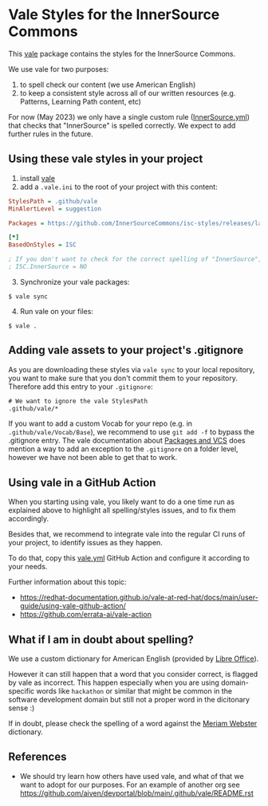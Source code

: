 # Vale Styles for the InnerSource Commons

This [vale](https://vale.sh) package contains the styles for the InnerSource Commons.

We use vale for two purposes:

1) to spell check our content (we use American English)
2) to keep a consistent style across all of our written resources (e.g. Patterns, Learning Path content, etc)

For now (May 2023) we only have a single custom rule ([InnerSource.yml](ISC/styles/ISC/InnerSource.yml)) that checks that "InnerSource" is spelled correctly. We expect to add further rules in the future.

## Using these vale styles in your project

1. install [vale](https://vale.sh/docs/vale-cli/installation/)
2. add a `.vale.ini` to the root of your project with this content:

```ini
StylesPath = .github/vale
MinAlertLevel = suggestion

Packages = https://github.com/InnerSourceCommons/isc-styles/releases/latest/download/ISC.zip

[*]
BasedOnStyles = ISC

; If you don't want to check for the correct spelling of "InnerSource", comment this in
; ISC.InnerSource = NO
```

3. Synchronize your vale packages:

```shell
$ vale sync
```

4. Run vale on your files:

```shell
$ vale .
```

## Adding vale assets to your project's .gitignore

As you are downloading these styles via `vale sync` to your local repository, you want to make sure that you don't commit them to your repository. Therefore add this entry to your `.gitignore`:

```txt
# We want to ignore the vale StylesPath
.github/vale/*
```

If you want to add a custom Vocab for your repo (e.g. in `.github/vale/Vocab/Base`), we recommend to use `git add -f` to bypass the .gitignore entry. The vale documentation about [Packages and VCS](https://vale.sh/docs/topics/packages/#packages-and-vcs) does mention a way to add an exception to the  `.gitignore` on a folder level, however we have not been able to get that to work.

## Using vale in a GitHub Action

When you starting using vale, you likely want to do a one time run as explained above to highlight all spelling/styles issues, and to fix them accordingly.

Besides that, we recommend to integrate vale into the regular CI runs of your project, to identify issues as they happen.

To do that, copy this [vale.yml](.github/workflows/vale.yml) GitHub Action and configure it according to your needs.

Further information about this topic:

- https://redhat-documentation.github.io/vale-at-red-hat/docs/main/user-guide/using-vale-github-action/
- https://github.com/errata-ai/vale-action

## What if I am in doubt about spelling?

We use a custom dictionary for American English (provided by [Libre Office](https://cgit.freedesktop.org/libreoffice/dictionaries/tree/en)).

However it can still happen that a word that you consider correct, is flagged by vale as incorrect. This happen especially when you are using domain-specific words like `hackathon` or similar that might be common in the software development domain but still not a proper word in the dicitonary sense :)

If in doubt, please check the spelling of a word against the [Meriam Webster](https://www.merriam-webster.com/) dictionary.

## References

- We should try learn how others have used vale, and what of that we want to adopt for our purposes. For an example of another org see https://github.com/aiven/devportal/blob/main/.github/vale/README.rst
